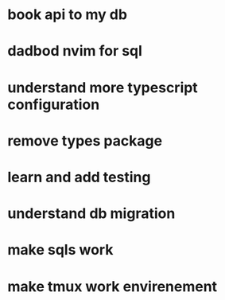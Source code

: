 # book api to my db

# dadbod nvim for sql

# understand more typescript configuration

# remove types package

# learn and add testing

# understand db migration

# make sqls work

# make tmux work envirenement
